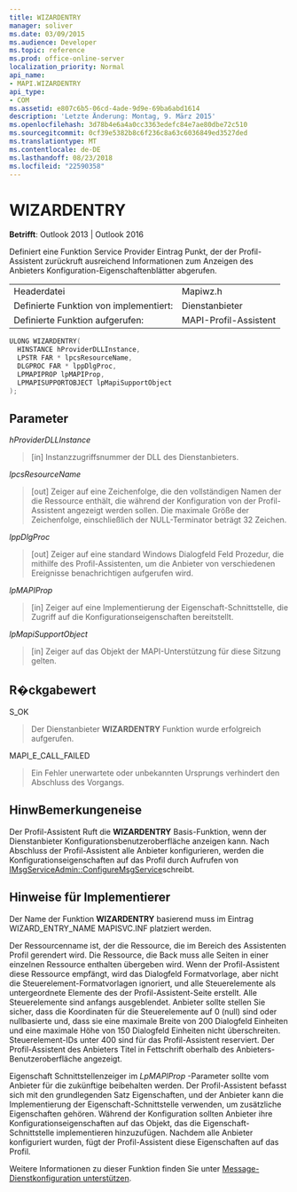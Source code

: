 ```yaml
---
title: WIZARDENTRY
manager: soliver
ms.date: 03/09/2015
ms.audience: Developer
ms.topic: reference
ms.prod: office-online-server
localization_priority: Normal
api_name:
- MAPI.WIZARDENTRY
api_type:
- COM
ms.assetid: e807c6b5-06cd-4ade-9d9e-69ba6abd1614
description: 'Letzte Änderung: Montag, 9. März 2015'
ms.openlocfilehash: 3d78b4e6a4a0cc3363edefc84e7ae80dbe72c510
ms.sourcegitcommit: 0cf39e5382b8c6f236c8a63c6036849ed3527ded
ms.translationtype: MT
ms.contentlocale: de-DE
ms.lasthandoff: 08/23/2018
ms.locfileid: "22590358"
---
```

# <a name="wizardentry"></a>WIZARDENTRY

  
  
**Betrifft**: Outlook 2013 | Outlook 2016 
  
Definiert eine Funktion Service Provider Eintrag Punkt, der der Profil-Assistent zurückruft ausreichend Informationen zum Anzeigen des Anbieters Konfiguration-Eigenschaftenblätter abgerufen. 
  
|||
|:-----|:-----|
|Headerdatei  <br/> |Mapiwz.h  <br/> |
|Definierte Funktion von implementiert:  <br/> |Dienstanbieter  <br/> |
|Definierte Funktion aufgerufen:  <br/> |MAPI-Profil-Assistent  <br/> |
   
```cpp
ULONG WIZARDENTRY(
  HINSTANCE hProviderDLLInstance,
  LPSTR FAR * lpcsResourceName,
  DLGPROC FAR * lppDlgProc,
  LPMAPIPROP lpMAPIProp,
  LPMAPISUPPORTOBJECT lpMapiSupportObject
);
```

## <a name="parameters"></a>Parameter

 _hProviderDLLInstance_
  
> [in] Instanzzugriffsnummer der DLL des Dienstanbieters. 
    
 _lpcsResourceName_
  
> [out] Zeiger auf eine Zeichenfolge, die den vollständigen Namen der die Ressource enthält, die während der Konfiguration von der Profil-Assistent angezeigt werden sollen. Die maximale Größe der Zeichenfolge, einschließlich der NULL-Terminator beträgt 32 Zeichen. 
    
 _lppDlgProc_
  
> [out] Zeiger auf eine standard Windows Dialogfeld Feld Prozedur, die mithilfe des Profil-Assistenten, um die Anbieter von verschiedenen Ereignisse benachrichtigen aufgerufen wird. 
    
 _lpMAPIProp_
  
> [in] Zeiger auf eine Implementierung der Eigenschaft-Schnittstelle, die Zugriff auf die Konfigurationseigenschaften bereitstellt. 
    
 _lpMapiSupportObject_
  
> [in] Zeiger auf das Objekt der MAPI-Unterstützung für diese Sitzung gelten.
    
## <a name="return-value"></a>R�ckgabewert

S_OK 
  
> Der Dienstanbieter **WIZARDENTRY** Funktion wurde erfolgreich aufgerufen. 
    
MAPI_E_CALL_FAILED 
  
> Ein Fehler unerwartete oder unbekannten Ursprungs verhindert den Abschluss des Vorgangs.
    
## <a name="remarks"></a>HinwBemerkungeneise

Der Profil-Assistent Ruft die **WIZARDENTRY** Basis-Funktion, wenn der Dienstanbieter Konfigurationsbenutzeroberfläche anzeigen kann. Nach Abschluss der Profil-Assistent alle Anbieter konfigurieren, werden die Konfigurationseigenschaften auf das Profil durch Aufrufen von [IMsgServiceAdmin::ConfigureMsgService](imsgserviceadmin-configuremsgservice.md)schreibt. 
  
## <a name="notes-to-implementers"></a>Hinweise für Implementierer

Der Name der Funktion **WIZARDENTRY** basierend muss im Eintrag WIZARD_ENTRY_NAME MAPISVC.INF platziert werden. 
  
Der Ressourcenname ist, der die Ressource, die im Bereich des Assistenten Profil gerendert wird. Die Ressource, die Back muss alle Seiten in einer einzelnen Ressource enthalten übergeben wird. Wenn der Profil-Assistent diese Ressource empfängt, wird das Dialogfeld Formatvorlage, aber nicht die Steuerelement-Formatvorlagen ignoriert, und alle Steuerelemente als untergeordnete Elemente des der Profil-Assistent-Seite erstellt. Alle Steuerelemente sind anfangs ausgeblendet. Anbieter sollte stellen Sie sicher, dass die Koordinaten für die Steuerelemente auf 0 (null) sind oder nullbasierte und, dass sie eine maximale Breite von 200 Dialogfeld Einheiten und eine maximale Höhe von 150 Dialogfeld Einheiten nicht überschreiten. Steuerelement-IDs unter 400 sind für das Profil-Assistent reserviert. Der Profil-Assistent des Anbieters Titel in Fettschrift oberhalb des Anbieters-Benutzeroberfläche angezeigt. 
  
Eigenschaft Schnittstellenzeiger im _LpMAPIProp_ -Parameter sollte vom Anbieter für die zukünftige beibehalten werden. Der Profil-Assistent befasst sich mit den grundlegenden Satz Eigenschaften, und der Anbieter kann die Implementierung der Eigenschaft-Schnittstelle verwenden, um zusätzliche Eigenschaften gehören. Während der Konfiguration sollten Anbieter ihre Konfigurationseigenschaften auf das Objekt, das die Eigenschaft-Schnittstelle implementieren hinzuzufügen. Nachdem alle Anbieter konfiguriert wurden, fügt der Profil-Assistent diese Eigenschaften auf das Profil. 
  
Weitere Informationen zu dieser Funktion finden Sie unter [Message-Dienstkonfiguration unterstützen](supporting-message-service-configuration.md). 
  

